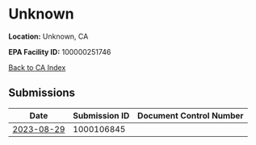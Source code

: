 # Unknown

**Location:** Unknown, CA

**EPA Facility ID:** 100000251746

[Back to CA Index](../../index.md)

## Submissions

| Date | Submission ID | Document Control Number |
|------|--------------|-------------------------|
| [2023-08-29](submissions/1000106845.md) | 1000106845 |  |
